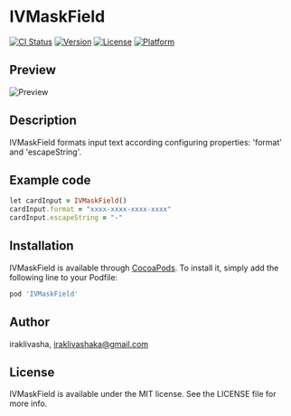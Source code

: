 # IVMaskField

[![CI Status](http://img.shields.io/travis/iraklivasha/IVMaskField.svg?style=flat)](https://travis-ci.org/iraklivasha/IVMaskField)
[![Version](https://img.shields.io/cocoapods/v/IVMaskField.svg?style=flat)](http://cocoapods.org/pods/IVMaskField)
[![License](https://img.shields.io/cocoapods/l/IVMaskField.svg?style=flat)](http://cocoapods.org/pods/IVMaskField)
[![Platform](https://img.shields.io/cocoapods/p/IVMaskField.svg?style=flat)](http://cocoapods.org/pods/IVMaskField)

## Preview

![Preview](https://media.giphy.com/media/1sxrwcSQTGC1AbvyS8/giphy.gif "Preview")

## Description
IVMaskField formats input text according configuring properties: 'format' and 'escapeString'.

## Example code

```ruby
let cardInput = IVMaskField()
cardInput.format = "xxxx-xxxx-xxxx-xxxx"
cardInput.escapeString = "-"
```

## Installation

IVMaskField is available through [CocoaPods](http://cocoapods.org). To install
it, simply add the following line to your Podfile:

```ruby
pod 'IVMaskField'
```

## Author

iraklivasha, iraklivashaka@gmail.com

## License

IVMaskField is available under the MIT license. See the LICENSE file for more info.
